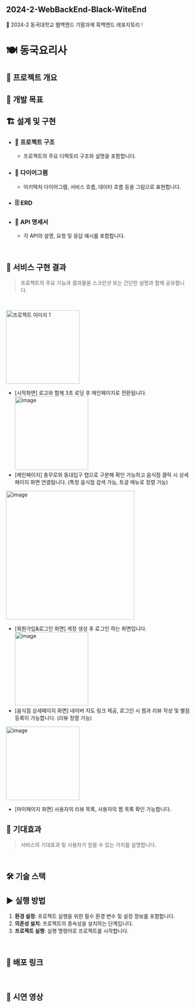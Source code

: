 ## 2024-2-WebBackEnd-Black-WiteEnd
🎹 2024-2 동국대학교 웹백엔드 기말과제 흑백엔드 레포지토리 !


# 🍽️ 동국요리사


## 📝 프로젝트 개요


## 🎯 개발 목표


## 🏗 설계 및 구현

- ### 📂 프로젝트 구조
  - 프로젝트의 주요 디렉토리 구조와 설명을 포함합니다.

- ### 🧩 다이어그램
  - 아키텍처 다이어그램, 서비스 흐름, 데이터 흐름 등을 그림으로 표현합니다.

- ### 🗄 ERD


- ### 📑 API 명세서
  - 각 API의 설명, 요청 및 응답 예시를 포함합니다.

<br>

## 🚀 서비스 구현 결과

> 프로젝트의 주요 기능과 결과물을 스크린샷 또는 간단한 설명과 함께 공유합니다.

<br>

<img width="200" alt="프로젝트 이미지 1" src="https://github.com/user-attachments/assets/d812b985-0242-43de-8fae-7b7746a7f8d9"/><br>
- [시작화면] 로고와 함께 3초 로딩 후 메인페이지로 전환됩니다.<br>
<img width="200" alt="image" src="https://github.com/user-attachments/assets/c4d0bc92-453f-463d-827c-f270c5b78991" /><br>
- [메인페이지] 충무로와 동대입구 탭으로 구분해 확인 가능하고 음식점 클릭 시 상세페이지 화면 연결됩니다.
(특정 음식점 검색 가능, 토글 메뉴로 정렬 가능)<br>
<!-- <img width="139" height="243" alt="image" src="https://github.com/user-attachments/assets/6cec23a4-cc6f-4b22-8a4d-7ea3fca1af2d" />
<img width="174" height="255" alt="image" src="https://github.com/user-attachments/assets/a3f5fcd8-20d7-4495-bba9-226d11112097" /> <br> -->
<img width="350" alt="image" src="https://github.com/user-attachments/assets/ccf29850-8a43-4635-a58d-83e599241d38" /><br>
- [회원가입&로그인 화면] 계정 생성 후 로그인 하는 화면입니다.<br>
<img width="200" alt="image" src="https://github.com/user-attachments/assets/994d897e-4297-47a3-8c88-07dc374e8b58" /><br>
- [음식점 상세페이지 화면] 네이버 지도 링크 제공, 로그인 시 찜과 리뷰 작성 및 별점 등록이 가능합니다.
(리뷰 정렬 가능)<br>
<!-- <img width="138" height="245" alt="image" src="https://github.com/user-attachments/assets/efe07368-d421-4ff0-88ba-f7fd56d6b1f1" />
<img width="152" height="256" alt="image" src="https://github.com/user-attachments/assets/e2fb1cd3-e64b-44ca-b497-79388d47a8ea" /> <br>-->
<img width="200" alt="image" src="https://github.com/user-attachments/assets/110cf20b-5ced-42ab-ada6-47776ef31760" /><br>
- [마이페이지 화면] 사용자의 리뷰 목록, 사용자의 찜 목록 확인 가능합니다.










## 🌈 기대효과



> 서비스의 기대효과 및 사용자가 얻을 수 있는 가치를 설명합니다.

<br>

## 🛠 기술 스택


## ▶ 실행 방법

1. **환경 설정**: 프로젝트 실행을 위한 필수 환경 변수 및 설정 정보를 포함합니다.
2. **의존성 설치**: 프로젝트의 종속성을 설치하는 단계입니다.
3. **프로젝트 실행**: 실행 명령어로 프로젝트를 시작합니다.

<br>

## 🔗 배포 링크


<br>

## 🎥 시연 영상




